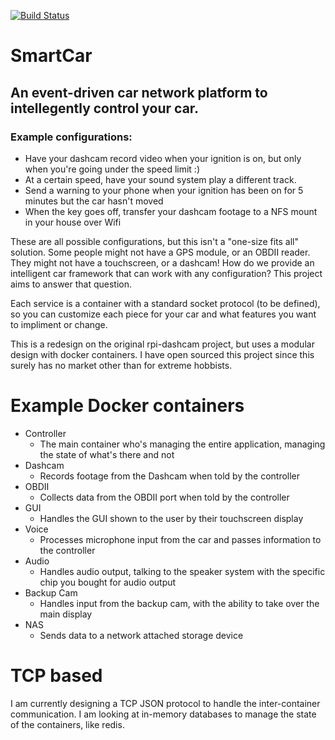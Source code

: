 [![Build Status](https://travis-ci.org/jrcichra/smartcar.svg?branch=master)](https://travis-ci.org/jrcichra/smartcar)
# SmartCar

## An event-driven car network platform to intellegently control your car.

### Example configurations:
+ Have your dashcam record video when your ignition is on, but only when you're going under the speed limit :)
+ At a certain speed, have your sound system play a different track.
+ Send a warning to your phone when your ignition has been on for 5 minutes but the car hasn't moved
+ When the key goes off, transfer your dashcam footage to a NFS mount in your house over Wifi

These are all possible configurations, but this isn't a "one-size fits all" solution. Some people might not have a GPS module, or an OBDII reader. They might not have a touchscreen, or a dashcam! How do we provide an intelligent car framework that can work with any configuration? This project aims to answer that question.

Each service is a container with a standard socket protocol (to be defined), so you can customize each piece for your car and what features you want to impliment or change.

This is a redesign on the original rpi-dashcam project, but uses a modular design with docker containers. I have open sourced this project since this surely has no market other than for extreme hobbists.

# Example Docker containers
+ Controller
  + The main container who's managing the entire application, managing the state of what's there and not
+ Dashcam
  + Records footage from the Dashcam when told by the controller
+ OBDII
  + Collects data from the OBDII port when told by the controller
+ GUI
  + Handles the GUI shown to the user by their touchscreen display
+ Voice
  + Processes microphone input from the car and passes information to the controller
+ Audio
  + Handles audio output, talking to the speaker system with the specific chip you bought for audio output
+ Backup Cam
  + Handles input from the backup cam, with the ability to take over the main display
+ NAS 
  + Sends data to a network attached storage device
  
# TCP based
I am currently designing a TCP JSON protocol to handle the inter-container communication. I am looking at in-memory databases to manage the state of the containers, like redis.
